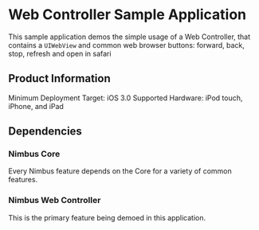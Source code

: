 Web Controller Sample Application
=================================

This sample application demos the simple usage of a Web Controller, that contains a `UIWebView` and common web browser buttons: 
forward, back, stop, refresh and open in safari

Product Information
-------------------

Minimum Deployment Target:  iOS 3.0
Supported Hardware:         iPod touch, iPhone, and iPad

Dependencies
------------

### Nimbus Core

Every Nimbus feature depends on the Core for a variety of common features.

### Nimbus Web Controller

This is the primary feature being demoed in this application.